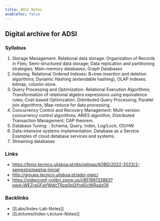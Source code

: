 ```yaml
---
title: ADSI Notes
enableToc: false
---
```


## Digital archive for ADSI

### Syllabus
1. Storage Management. Relational data storage: Organization of Records in Files; Semi-structured data storage; Data replication and partitioning strategies; Main-memory databases; Graph Databases 
2. Indexing. Relational Ordered Indexes: B+tree insertion and deletion algorithms; Dynamic Hashing (extendable hashing); OLAP indexes: bitmap, column-store.
3. Query Processing and Optimization. Relational Execution Algorithms; Transformation of relational algebra expressions using equivalence rules; Cost-based Optimization. Distributed Query Processing; Parallel join algorithms; Map-reduce for data processing. 
4. Concurrency Control and Recovery Management: Multi-version concurrency control algorithms; ARIES algorithm; Distributed Transaction Management; CAP theorem. 
5. Database Tuning: : Schema, Query, Index, Log/Lock, OS/HW. 
6. Data-intensive systems implementation. Database as a Service. Examples of cloud database services and systems. 
7. Streaming databases

### Links
- https://fenix.tecnico.ulisboa.pt/disciplinas/AOBD/2022-2023/2-semestre/pagina-inicial
- http://groups.tecnico.ulisboa.pt/adsi-meic/
- https://videoconf-colibri.zoom.us/j/85198133883?pwd=WEZraGFaVWdicTRza0pQYndGcWRsdz09

### Backlinks
- [[Labs/Index-Lab-Notes]]
- [[Lectures/Index-Lecture-Notes]]

